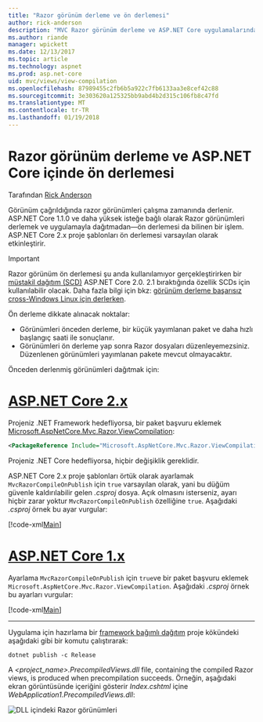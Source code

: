 ```yaml
---
title: "Razor görünüm derleme ve ön derlemesi"
author: rick-anderson
description: "MVC Razor görünüm derleme ve ASP.NET Core uygulamalarında ön derlemesi etkinleştirme açıklayan bir başvuru belgesi."
ms.author: riande
manager: wpickett
ms.date: 12/13/2017
ms.topic: article
ms.technology: aspnet
ms.prod: asp.net-core
uid: mvc/views/view-compilation
ms.openlocfilehash: 87989455c2fb6b5a922c7fb6133aa3e8cef42c88
ms.sourcegitcommit: 3e303620a125325bb9abd4b2d315c106fb8c47fd
ms.translationtype: MT
ms.contentlocale: tr-TR
ms.lasthandoff: 01/19/2018
---
```

# <a name="razor-view-compilation-and-precompilation-in-aspnet-core"></a>Razor görünüm derleme ve ASP.NET Core içinde ön derlemesi

Tarafından [Rick Anderson](https://twitter.com/RickAndMSFT)

Görünüm çağrıldığında razor görünümleri çalışma zamanında derlenir. ASP.NET Core 1.1.0 ve daha yüksek isteğe bağlı olarak Razor görünümleri derlemek ve uygulamayla dağıtmadan&mdash;ön derlemesi da bilinen bir işlem. ASP.NET Core 2.x proje şablonları ön derlemesi varsayılan olarak etkinleştirir.

> [!IMPORTANT]
> Razor görünüm ön derlemesi şu anda kullanılamıyor gerçekleştirirken bir [müstakil dağıtım (SCD)](/dotnet/core/deploying/#self-contained-deployments-scd) ASP.NET Core 2.0. 2.1 bıraktığında özellik SCDs için kullanılabilir olacak. Daha fazla bilgi için bkz: [görünüm derleme başarısız cross-Windows Linux için derlerken](https://github.com/aspnet/MvcPrecompilation/issues/102).

Ön derleme dikkate alınacak noktalar:

* Görünümleri önceden derleme, bir küçük yayımlanan paket ve daha hızlı başlangıç saati ile sonuçlanır.
* Görünümleri ön derleme yap sonra Razor dosyaları düzenleyemezsiniz. Düzenlenen görünümleri yayımlanan pakete mevcut olmayacaktır. 

Önceden derlenmiş görünümleri dağıtmak için:

# <a name="aspnet-core-2xtabaspnetcore2x"></a>[ASP.NET Core 2.x](#tab/aspnetcore2x)

Projeniz .NET Framework hedefliyorsa, bir paket başvuru eklemek [Microsoft.AspNetCore.Mvc.Razor.ViewCompilation](https://www.nuget.org/packages/Microsoft.AspNetCore.Mvc.Razor.ViewCompilation/):

```xml
<PackageReference Include="Microsoft.AspNetCore.Mvc.Razor.ViewCompilation" Version="2.0.0" PrivateAssets="All" />
```

Projeniz .NET Core hedefliyorsa, hiçbir değişiklik gereklidir.

ASP.NET Core 2.x proje şablonları örtük olarak ayarlamak `MvcRazorCompileOnPublish` için `true` varsayılan olarak, yani bu düğüm güvenle kaldırılabilir gelen *.csproj* dosya. Açık olmasını isterseniz, ayarı hiçbir zarar yoktur `MvcRazorCompileOnPublish` özelliğine `true`. Aşağıdaki *.csproj* örnek bu ayar vurgular:

[!code-xml[Main](view-compilation\sample\MvcRazorCompileOnPublish2.csproj?highlight=5)]

# <a name="aspnet-core-1xtabaspnetcore1x"></a>[ASP.NET Core 1.x](#tab/aspnetcore1x)

Ayarlama `MvcRazorCompileOnPublish` için `true`ve bir paket başvuru eklemek `Microsoft.AspNetCore.Mvc.Razor.ViewCompilation`. Aşağıdaki *.csproj* örnek bu ayarları vurgular:

[!code-xml[Main](view-compilation\sample\MvcRazorCompileOnPublish.csproj?highlight=5,12)]

---

Uygulama için hazırlama bir [framework bağımlı dağıtım](/dotnet/core/deploying/#framework-dependent-deployments-fdd) proje kökündeki aşağıdaki gibi bir komutu çalıştırarak:

```console
dotnet publish -c Release
```

A *<project_name>.PrecompiledViews.dll* file, containing the compiled Razor views, is produced when precompilation succeeds. Örneğin, aşağıdaki ekran görüntüsünde içeriğini gösterir *Index.cshtml* içine *WebApplication1.PrecompiledViews.dll*:

![DLL içindeki Razor görünümleri](view-compilation/_static/razor-views-in-dll.png)
